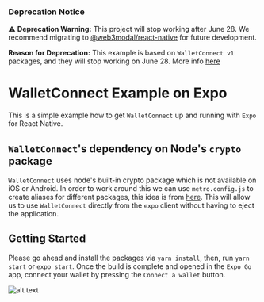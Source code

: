 ### Deprecation Notice

⚠️ **Deprecation Warning:** This project will stop working after June 28. We recommend migrating to [@web3modal/react-native](https://github.com/WalletConnect/web3modal-react-native) for future development.

**Reason for Deprecation:** This example is based on `WalletConnect v1` packages, and they will stop working on June 28. More info [here](https://medium.com/walletconnect/walletconnect-v1-0-sunset-notice-and-migration-schedule-8af9d3720d2e)


# WalletConnect Example on Expo

This is a simple example how to get `WalletConnect` up and running with `Expo` for React Native.

## `WalletConnect`'s dependency on Node's `crypto` package

`WalletConnect` uses node's built-in crypto package which is not available on iOS or Android.
In order to work around this we can use `metro.config.js` to create aliases for different packages, this idea is from [here](https://learn.figment.io/tutorials/how-to-successfully-connect-to-a-celo-wallet-with-a-react-native-dapp).
This will allow us to use `WalletConnect` directly from the `expo` client without having to eject the application.

## Getting Started

Please go ahead and install the packages via `yarn install`, then, run `yarn start` or `expo start`.
Once the build is complete and opened in the `Expo Go` app, connect your wallet by pressing the `Connect a wallet` button.

![alt text](./assets/gifs/walletconnect-expo-demo.gif)
